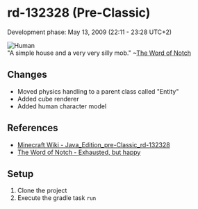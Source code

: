 # rd-132328 (Pre-Classic)
Development phase: May 13, 2009 (22:11 - 23:28 UTC+2)

![Human](.assets/human.jpg)<br>
"A simple house and a very very silly mob." ~[The Word of Notch](https://notch.tumblr.com/post/107394370/a-simple-house-and-a-very-very-silly-mob)

## Changes
- Moved physics handling to a parent class called "Entity"
- Added cube renderer
- Added human character model

## References
- [Minecraft Wiki - Java_Edition_pre-Classic_rd-132328](https://minecraft.gamepedia.com/Java_Edition_pre-Classic_rd-132328)
- [The Word of Notch - Exhausted, but happy](https://notch.tumblr.com/post/107611170/exhausted-but-happy)

## Setup
1. Clone the project
2. Execute the gradle task ``run``